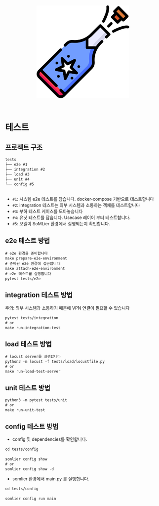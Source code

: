 <p align="center">
  <img src="./images/soMLier_logo.png" width="300" />
</p>

<br>

# 테스트

## 프로젝트 구조
```shell
tests
├── e2e #1
├── integration #2
├── load #3
├── unit #4
└── config #5


```

- `#1`: 시스템 e2e 테스트를 담습니다. docker-compose 기반으로 테스트합니다
- `#2`: integration 테스트는 외부 시스템과 소통하는 객체를 테스트합니다
- `#3`: 부하 테스트 케이스를 모아놓습니다
- `#4`: 유닛 테스트를 담습니다. Usecase 레이어 부터 테스트합니다.
- `#5`: 모델이 SoMLier 환경에서 실행되는지 확인합니다.

## e2e 테스트 방법
```shell
# e2e 환경을 준비합니다
make prepare-e2e-environment
# 준비된 e2e 환경에 접근합니다
make attach-e2e-environment
# e2e 테스트를 실행합니다
pytest tests/e2e
```

## integration 테스트 방법
주의: 외부 시스템과 소통하기 때문에 VPN 연결이 필요할 수 있습니다
```shell
pytest tests/integration
# or
make run-integration-test
```

## load 테스트 방법
```shell
# locust server를 실행합니다
python3 -m locust -f tests/load/locustfile.py
# or
make run-load-test-server
```

## unit 테스트 방법
```shell
python3 -m pytest tests/unit
# or
make run-unit-test
```

## config 테스트 방법
- config 및 dependencies를 확인합니다.
```shell
cd tests/config

somlier config show
# or
somlier config show -d
```

- somlier 환경에서 main.py 를 실행합니다.
```shell
cd tests/config

somlier config run main
```
